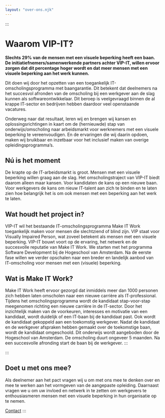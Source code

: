 ```yaml
---
layout: "over-ons.njk"
---
```


:::
# Waarom VIP-IT?
**Slechts 29% van de mensen met een visuele beperking heeft een baan. De
initiatiefnemers/samenwerkende partners achter VIP-IT, willen ervoor
zorgen dat dit percentage hoger wordt en dat meer mensen met een
visuele beperking aan het werk kunnen.**

Dit doen wij door het opzetten van een toegankelijk IT-omscholingsprogramma
met baangarantie. Dit betekent dat deelnemers na het succesvol afronden van
de omscholing bij een werkgever aan de slag kunnen als softwareontwikkelaar.
Dit beroep is veelgevraagd binnen de al krappe IT-sector en bedrijven hebben
daardoor veel openstaande vacatures.

Onderweg naar dat resultaat, leren wij en brengen wij kansen en
oplossingsrichtingen in kaart om de (hernieuwde) stap van
onderwijs/omscholing naar arbeidsmarkt voor werknemers met een visuele
beperking te vereenvoudigen. En de ervaringen die wij daarin opdoen, maken
wij bruikbaar en inzetbaar voor het inclusief maken van overige
opleidingsprogramma’s.

## Nú is het moment
De krapte op de IT-arbeidsmarkt is groot. Mensen met een visuele beperking
willen graag aan de slag. Het omscholingstraject van VIP-IT biedt daarom
alleen maar kansen. Voor kandidaten de kans op een nieuwe baan. Voor
werkgevers de kans om nieuw IT-talent aan zich te binden en te laten zien
hoe belangrijk het is om ook mensen met een beperking aan het werk te laten.

## Wat houdt het project in?
VIP-IT wil het bestaande IT-omscholingsprogramma Make IT Work toegankelijk 
maken voor mensen die slechtziend of blind zijn. VIP staat voor Visually 
Impaired Person, wat zoveel betekent als mensen met een visuele beperking. 
VIP-IT bouwt voort op de ervaring, het netwerk en de succesvolle reputatie 
van Make IT Work. We starten met het programma Software Development bij de 
Hogeschool van Amsterdam. Na de eerste fase willen we verder opschalen naar 
een breder en landelijk aanbod van IT-omscholing voor mensen met een 
(visuele) beperking.

## Wat is Make IT Work?
Make IT Work heeft ervoor gezorgd dat inmiddels meer dan 1000 personen zich 
hebben laten omscholen naar een nieuwe carrière als IT-professional. Tijdens 
het omscholingsprogramma wordt de kandidaat stap-voor-stap meegenomen 
richting een nieuwe carrière in de IT-sector. Door het inzichtelijk maken 
van de voorkeuren, interesses en motivatie van een kandidaat, wordt 
duidelijk of een IT-baan bij de kandidaat past. Ook wordt de kandidaat 
gekoppeld aan een toekomstig werkgever. Nadat de kandidaat en de werkgever 
afspraken hebben gemaakt over de toekomstige baan, wordt de kandidaat
omgeschoold. Dit onderwijs wordt aangeboden door de Hogeschool van
Amsterdam. De omscholing duurt ongeveer 5 maanden. Na een succesvolle
afronding start de baan bij de werkgever.
:::

:::
## Doet u met ons mee?
Als deelnemer aan het pact vragen wij u om met ons mee te denken over en mee te werken aan het vormgeven van de aangepaste opleiding. Daarnaast vragen we u om uw invloed en netwerk in te zetten om werkgevers te enthousiasmeren mensen met een visuele beperking in hun organisatie op te nemen.

[Contact](/contact)
:::
